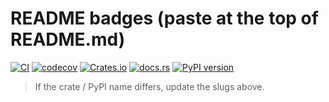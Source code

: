 # README badges (paste at the top of README.md)

[![CI](https://github.com/rmarnold/logparse_rs/actions/workflows/ci.yml/badge.svg)](https://github.com/rmarnold/logparse_rs/actions/workflows/ci.yml)
[![codecov](https://codecov.io/gh/rmarnold/logparse_rs/branch/main/graph/badge.svg)](https://codecov.io/gh/rmarnold/logparse_rs)
[![Crates.io](https://img.shields.io/crates/v/logparse_rs.svg)](https://crates.io/crates/logparse_rs)
[![docs.rs](https://docs.rs/logparse_rs/badge.svg)](https://docs.rs/logparse_rs)
[![PyPI version](https://img.shields.io/pypi/v/logparse_rs.svg)](https://pypi.org/project/logparse_rs/)

> If the crate / PyPI name differs, update the slugs above.
